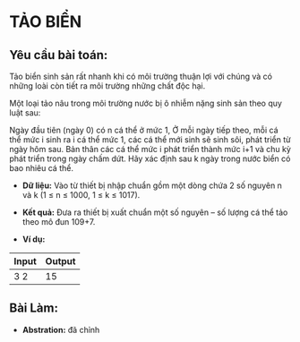 # TẢO BIỂN

## Yêu cầu bài toán:
Tảo biển sinh sản rất nhanh khi có môi trường thuận lợi với chúng và có những loài còn tiết ra môi trường những chất độc hại.

Một loại tảo nâu trong môi trường nước bị ô nhiễm nặng sinh sản theo quy luật sau:

Ngày đầu tiên (ngày 0) có n cá thể ở mức 1,
Ở mỗi ngày tiếp theo, mỗi cá thể mức i sinh ra i cá thể mức 1, các cá thể mới sinh sẽ sinh sôi, phát triển từ ngày hôm sau.
Bản thân các cá thể mức i phát triển thành mức i+1 và chu kỳ phát triển trong ngày chấm dứt.
Hãy xác định sau k ngày trong nước biển có bao nhiêu cá thể.

* **Dữ liệu:** Vào từ thiết bị nhập chuẩn gồm một dòng chứa 2 số nguyên n và k (1 ≤ n ≤ 1000, 1 ≤ k ≤ 1017).

* **Kết quả:** Đưa ra thiết bị xuất chuẩn một số nguyên – số lượng cá thể  tảo theo mô đun 109+7.

* **Ví dụ:**

| Input | Output |
|-------|--------|
| 3 2   | 15     |

## Bài Làm:
* **Abstration:** 
đã chỉnh
